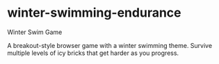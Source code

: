 # winter-swimming-endurance

Winter Swim Game

A breakout-style browser game with a winter swimming theme. Survive multiple
levels of icy bricks that get harder as you progress.
